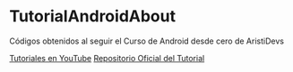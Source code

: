 # TutorialAndroidAbout
Códigos obtenidos al seguir el Curso de Android desde cero de AristiDevs

[Tutoriales en YouTube](https://www.youtube.com/watch?v=vJapzH_46a8&list=PL8ie04dqq7_OcBYDpvHrcSFVoggLi3cm_&index=2)
[Repositorio Oficial del Tutorial](https://github.com/ArisGuimera/Android-Expert)
